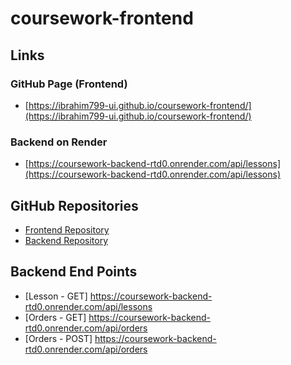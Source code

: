 # coursework-frontend

## Links

### GitHub Page (Frontend)
- [https://ibrahim799-ui.github.io/coursework-frontend/](https://ibrahim799-ui.github.io/coursework-frontend/)
  
### Backend on Render
- [https://coursework-backend-rtd0.onrender.com/api/lessons](https://coursework-backend-rtd0.onrender.com/api/lessons)

## GitHub Repositories

- [Frontend Repository](https://github.com/Ibrahim799-ui/coursework-frontend)
- [Backend Repository](https://github.com/Ibrahim799-ui/coursework-backend)

## Backend End Points

- [Lesson - GET] https://coursework-backend-rtd0.onrender.com/api/lessons
- [Orders - GET] https://coursework-backend-rtd0.onrender.com/api/orders
- [Orders - POST] https://coursework-backend-rtd0.onrender.com/api/orders
